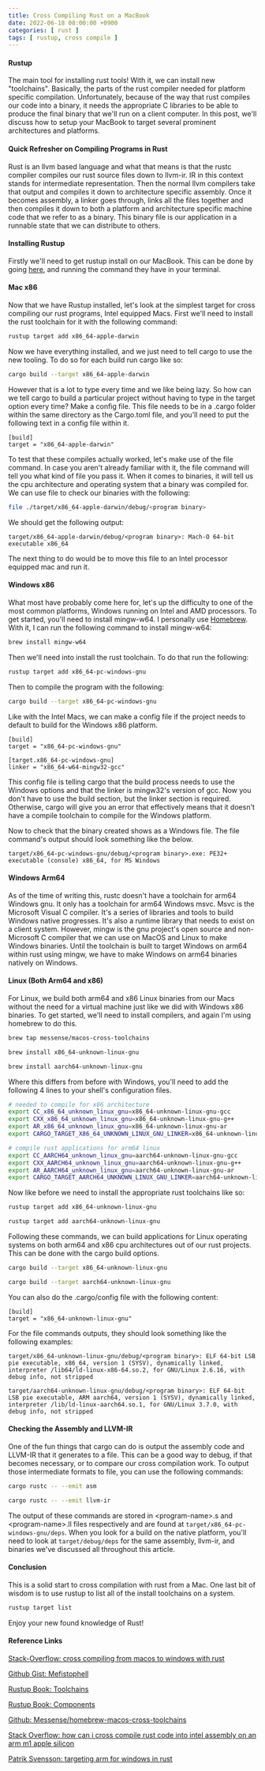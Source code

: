 ```yaml
---
title: Cross Compiling Rust on a MacBook
date: 2022-06-18 08:00:00 +0900
categories: [ rust ]
tags: [ rustup, cross compile ]
---
```


#### Rustup

The main tool for installing rust tools!  With it, we can install new "toolchains".  Basically, the parts of the rust compiler needed for platform specific compilation.  Unfortunately, because of the way that rust compiles our code into a binary, it needs the appropriate C libraries to be able to produce the final binary that we'll run on a client computer.  In this post, we'll discuss how to setup your MacBook to target several prominent architectures and platforms.

#### Quick Refresher on Compiling Programs in Rust

Rust is an llvm based language and what that means is that the rustc compiler compiles our rust source files down to llvm-ir.  IR in this context stands for intermediate representation.  Then the normal llvm compilers take that output and compiles it down to architecture specific assembly.  Once it becomes assembly, a linker goes through, links all the files together and then compiles it down to both a platform and architecture specific machine code that we refer to as a binary.  This binary file is our application in a runnable state that we can distribute to others.

#### Installing Rustup

Firstly we'll need to get rustup install on our MacBook.  This can be done by going [here](https://rustup.rs), and running the command they have in your terminal.

#### Mac x86

Now that we have Rustup installed, let's look at the simplest target for cross compiling our rust programs, Intel equipped Macs.  First we'll need to install the rust toolchain for it with the following command:

```bash
rustup target add x86_64-apple-darwin
```

Now we have everything installed, and we just need to tell cargo to use the new tooling.  To do so for each build run cargo like so:

```bash
cargo build --target x86_64-apple-darwin
```

However that is a lot to type every time and we like being lazy.  So how can we tell cargo to build a particular project without having to type in the target option every time?  Make a config file.  This file needs to be in a .cargo folder within the same directory as the Cargo.toml file, and you'll need to put the following text in a config file within it.

```
[build]
target = "x86_64-apple-darwin"
```

To test that these compiles actually worked, let's make use of the file command.  In case you aren't already familiar with it, the file command will tell you what kind of file you pass it.  When it comes to binaries, it will tell us the cpu architecture and operating system that a binary was compiled for.  We can use file to check our binaries with the following:

```bash
file ./target/x86_64-apple-darwin/debug/<program binary>
```

We should get the following output:

```
target/x86_64-apple-darwin/debug/<program binary>: Mach-O 64-bit executable x86_64
```

The next thing to do would be to move this file to an Intel processor equipped mac and run it.

#### Windows x86

What most have probably come here for, let's up the difficulty to one of the most common platforms, Windows running on Intel and AMD processors.  To get started, you'll need to install mingw-w64.  I personally use [Homebrew](https://brew.sh).  With it, I can run the following command to install mingw-w64:

```bash
brew install mingw-w64
```

Then we'll need into install the rust toolchain.  To do that run the following:

```bash
rustup target add x86_64-pc-windows-gnu
```

Then to compile the program with the following:

```bash
cargo build --target x86_64-pc-windows-gnu
```

Like with the Intel Macs, we can make a config file if the project needs to default to build for the Windows x86 platform.

```
[build]
target = "x86_64-pc-windows-gnu"

[target.x86_64-pc-windows-gnu]
linker = "x86_64-w64-mingw32-gcc"
```

This config file is telling cargo that the build process needs to use the Windows options and that the linker is mingw32's version of gcc.  Now you don't have to use the build section, but the linker section is required.  Otherwise, cargo will give you an error that effectively means that it doesn't have a compile toolchain to compile for the Windows platform.

Now to check that the binary created shows as a Windows file.  The file command's output should look something like the below.

```
target/x86_64-pc-windows-gnu/debug/<program binary>.exe: PE32+ executable (console) x86_64, for MS Windows
```

#### Windows Arm64

As of the time of writing this, rustc doesn't have a toolchain for arm64 Windows gnu.  It only has a toolchain for arm64 Windows msvc.  Msvc is the Microsoft Visual C compiler.  It's a series of libraries and tools to build Windows native progresses.  It's also a runtime library that needs to exist on a client system.  However, mingw is the gnu project's open source and non-Microsoft C compiler that we can use on MacOS and Linux to make Windows binaries.  Until the toolchain is built to target Windows on arm64 within rust using mingw, we have to make Windows on arm64 binaries natively on Windows.

#### Linux (Both Arm64 and x86)

For Linux, we build both arm64 and x86 Linux binaries from our Macs without the need for a virtual machine just like we did with Windows x86 binaries.  To get started, we'll need to install compilers, and again I'm using homebrew to do this.

```bash
brew tap messense/macos-cross-toolchains

brew install x86_64-unknown-linux-gnu

brew install aarch64-unknown-linux-gnu
```

Where this differs from before with Windows, you'll need to add the following 4 lines to your shell's configuration files.

```bash
# needed to compile for x86 architecture
export CC_x86_64_unknown_linux_gnu=x86_64-unknown-linux-gnu-gcc
export CXX_x86_64_unknown_linux_gnu=x86_64-unknown-linux-gnu-g++
export AR_x86_64_unknown_linux_gnu=x86_64-unknown-linux-gnu-ar
export CARGO_TARGET_X86_64_UNKNOWN_LINUX_GNU_LINKER=x86_64-unknown-linux-gnu-gcc

# compile rust applications for arm64 linux
export CC_AARCH64_unknown_linux_gnu=aarch64-unknown-linux-gnu-gcc
export CXX_AARCH64_unknown_linux_gnu=aarch64-unknown-linux-gnu-g++
export AR_AARCH64_unknown_linux_gnu=aarch64-unknown-linux-gnu-ar
export CARGO_TARGET_AARCH64_UNKNOWN_LINUX_GNU_LINKER=aarch64-unknown-linux-gnu-gcc
```

Now like before we need to install the appropriate rust toolchains like so:

```bash
rustup target add x86_64-unknown-linux-gnu

rustup target add aarch64-unknown-linux-gnu
```

Following these commands, we can build applications for Linux operating systems on both arm64 and x86 cpu architectures out of our rust projects.  This can be done with the cargo build options.

```bash
cargo build --target x86_64-unknown-linux-gnu

cargo build --target aarch64-unknown-linux-gnu
```

You can also do the .cargo/config file with the following content:

```
[build]
target = "x86_64-unknown-linux-gnu"
```

For the file commands outputs, they should look something like the following examples:

```
target/x86_64-unknown-linux-gnu/debug/<program binary>: ELF 64-bit LSB pie executable, x86_64, version 1 (SYSV), dynamically linked, interpreter /lib64/ld-linux-x86-64.so.2, for GNU/Linux 2.6.16, with debug info, not stripped

target/aarch64-unknown-linux-gnu/debug/<program binary>: ELF 64-bit LSB pie executable, ARM aarch64, version 1 (SYSV), dynamically linked, interpreter /lib/ld-linux-aarch64.so.1, for GNU/Linux 3.7.0, with debug info, not stripped
```

#### Checking the Assembly and LLVM-IR

One of the fun things that cargo can do is output the assembly code and LLVM-IR that it generates to a file.  This can be a good way to debug, if that becomes necessary, or to compare our cross compilation work.  To output those intermediate formats to file, you can use the following commands:

```bash
cargo rustc -- --emit asm

cargo rustc -- --emit llvm-ir
```

The output of these commands are stored in \<program-name\>.s and \<program-name\>.ll files respectively and are found at `target/x86_64-pc-windows-gnu/deps`.  When you look for a build on the native platform, you'll need to look at `target/debug/deps` for the same assembly, llvm-ir, and binaries we've discussed all throughout this article.

#### Conclusion

This is a solid start to cross compilation with rust from a Mac.  One last bit of wisdom is to use rustup to list all of the install toolchains on a system.

```bash
rustup target list
```

Enjoy your new found knowledge of Rust!

#### Reference Links

[Stack-Overflow: cross compiling from macos to windows with rust](https://stackoverflow.com/questions/70058542/cross-compiling-from-macos-to-windows-not-working-with-rust)

[Github Gist: Mefistophell](https://gist.github.com/Mefistophell/9787e1b6d2d9441c16d2ac79d6a505e6)

[Rustup Book: Toolchains](https://rust-lang.github.io/rustup/concepts/toolchains.html)

[Rustup Book: Components](https://rust-lang.github.io/rustup/concepts/components.html)

[Github: Messense/homebrew-macos-cross-toolchains](https://github.com/messense/homebrew-macos-cross-toolchains)

[Stack Overflow: how can i cross compile rust code into intel assembly on an arm m1 apple silicon](https://stackoverflow.com/questions/68139162/how-can-i-cross-compile-rust-code-into-intel-assembly-on-an-arm-m1-apple-silicon)

[Patrik Svensson: targeting arm for windows in rust](https://patriksvensson.se/posts/2020/05/targeting-arm-for-windows-in-rust)

